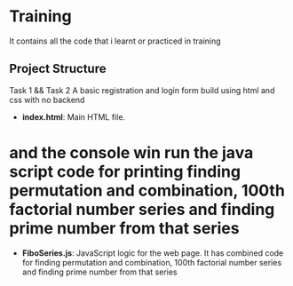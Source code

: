 # Training
It contains all the code that i learnt or practiced in training





## Project Structure

Task 1 && Task 2 
A basic registration and login form build using html and css with no backend 
- **index.html**: Main HTML file.

# and the console win run the java script code for printing finding permutation and combination, 100th factorial number series and finding prime number from that series 

- **FiboSeries.js**: JavaScript logic for the web page. It has combined code for finding permutation and combination, 100th factorial number series and finding prime number from that series 

